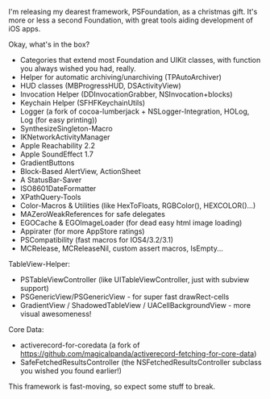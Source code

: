 I'm releasing my dearest framework, PSFoundation, as a christmas gift. It's more or less a second Foundation, with great tools aiding development of iOS apps.

Okay, what's in the box?

* Categories that extend most Foundation and UIKit classes, with function you always wished you had, really.
* Helper for automatic archiving/unarchiving (TPAutoArchiver)
* HUD classes (MBProgressHUD, DSActivityView)
* Invocation Helper (DDInvocationGrabber, NSInvocation+blocks)
* Keychain Helper (SFHFKeychainUtils)
* Logger (a fork of cocoa-lumberjack + NSLogger-Integration, HOLog, Log (for easy printing))
* SynthesizeSingleton-Macro
* IKNetworkActivityManager
* Apple Reachability 2.2
* Apple SoundEffect 1.7
* GradientButtons
* Block-Based AlertView, ActionSheet
* A StatusBar-Saver
* ISO8601DateFormatter
* XPathQuery-Tools
* Color-Macros & Utilities (like HexToFloats, RGBColor(), HEXCOLOR()...)
* MAZeroWeakReferences for safe delegates
* EGOCache & EGOImageLoader (for dead easy html image loading)
* Appirater (for more AppStore ratings)
* PSCompatibility (fast macros for IOS4/3.2/3.1)
* MCRelease, MCReleaseNil, custom assert macros, IsEmpty...

TableView-Helper:
* PSTableViewController (like UITableViewController, just with subview support)
* PSGenericView/PSGenericView - for super fast drawRect-cells
* GradientView / ShadowedTableView / UACellBackgroundView - more visual awesomeness!

Core Data:
* activerecord-for-coredata (a fork of https://github.com/magicalpanda/activerecord-fetching-for-core-data)
* SafeFetchedResultsController (the NSFetchedResultsController subclass you wished you found earlier!)

This framework is fast-moving, so expect some stuff to break.
